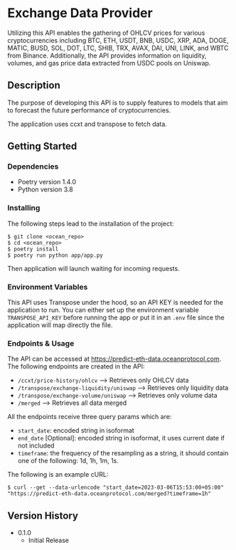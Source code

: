 # Exchange Data Provider

Utilizing this API enables the gathering of OHLCV prices for various cryptocurrencies including BTC, ETH, USDT, BNB, USDC, XRP, ADA, DOGE, MATIC, BUSD, SOL, DOT, LTC, SHIB, TRX, AVAX, DAI, UNI, LINK, and WBTC from Binance. Additionally, the API provides information on liquidity, volumes, and gas price data extracted from USDC pools on Uniswap.

## Description

The purpose of developing this API is to supply features to models that aim to forecast the future performance of cryptocurrencies.

The application uses ccxt and transpose to fetch data.

## Getting Started

### Dependencies

* Poetry version 1.4.0
* Python version 3.8

### Installing

The following steps lead to the installation of the project:

```
$ git clone <ocean_repo>
$ cd <ocean_repo>
$ poetry install
$ poetry run python app/app.py
```

Then application will launch waiting for incoming requests.

### Environment Variables

This API uses Transpose under the hood, so an API KEY is needed for the application to run. You can either set up the environment variable `TRANSPOSE_API_KEY` before running the app or put it in an `.env` file since the application will map directly the file.

### Endpoints & Usage

The API can be accessed at https://predict-eth-data.oceanprotocol.com. The following endpoints are created in the API:

* `/ccxt/price-history/ohlcv` --> Retrieves only OHLCV data
* `/transpose/exchange-liquidity/uniswap` --> Retrieves only liquidity data
* `/transpose/exchange-volume/uniswap` --> Retrieves only volume data
* `/merged` --> Retrieves all data merged

All the endpoints receive three query params which are:

* `start_date`: encoded string in isoformat
* `end_date` [Optional]: encoded string in isoformat, it uses current date if not included
* `timeframe`: the frequency of the resampling as a string, it should contain one of the following: 1d, 1h, 1m, 1s.

The following is an example cURL:
```
$ curl --get --data-urlencode "start_date=2023-03-06T15:53:00+05:00"  "https://predict-eth-data.oceanprotocol.com/merged?timeframe=1h"
```


## Version History

* 0.1.0
    * Initial Release
